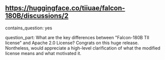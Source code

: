 ## https://huggingface.co/tiiuae/falcon-180B/discussions/2

contains_question: yes

question_part: What are the key differences between "Falcon-180B TII license" and Apache 2.0 License? Congrats on this huge release. Nontheless, would appreciate a high-level clarification of what the modified license means and what motivated it.